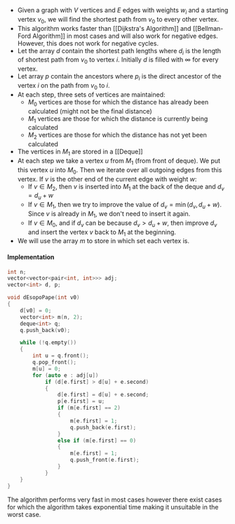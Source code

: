 - Given a graph with $V$ vertices and $E$ edges with weights $w_{i}$ and a starting vertex $v_{0}$, we will find the shortest path from $v_{0}$ to every other vertex.
- This algorithm works faster than [[Dijkstra's Algorithm]] and [[Bellman-Ford Algorithm]] in most cases and will also work for negative edges. However, this does not work for negative cycles.
- Let the array $d$ contain the shortest path lengths where $d_{i}$ is the length of shortest path from $v_{0}$ to vertex $i$. Initially $d$ is filled with $\infty$ for every vertex.
- Let array $p$ contain the ancestors where $p_{i}$ is the direct ancestor of the vertex $i$ on the path from $v_{0}$ to $i$.
- At each step, three sets of vertices are maintained:
	- $M_{0}$ vertices are those for which the distance has already been calculated (might not be the final distance)
	- $M_{1}$ vertices are those for which the distance is currently being calculated
	- $M_{2}$ vertices are those for which the distance has not yet been calculated
- The vertices in $M_{1}$ are stored in a [[Deque]]
- At each step we take a vertex $u$ from $M_{1}$ (from front of deque). We put this vertex $u$ into $M_{0}$. Then we iterate over all outgoing edges from this vertex. If $v$ is the other end of the current edge with weight $w$:
	- If $v\in M_{2}$, then $v$ is inserted into $M_{1}$ at the back of the deque and $d_{v} = d_{u}+w$
	- If $v\in M_{1}$, then we try to improve the value of $d_{v} =\min(d_{v}, d_{u}+w)$. Since $v$ is already in $M_{1}$, we don't need to insert it again.
	- If $v\in M_{0}$, and if $d_{v}$ can be because $d_{v}>d_{u}+w$, then improve $d_{v}$ and insert the vertex $v$ back to $M_{1}$ at the beginning.
- We will use the array $m$ to store in which set each vertex is.
#### Implementation
```cpp
int n;
vector<vector<pair<int, int>>> adj;
vector<int> d, p;

void dEsopoPape(int v0)
{
	d[v0] = 0;
	vector<int> m(n, 2);
	deque<int> q;
	q.push_back(v0);

	while (!q.empty())
	{
		int u = q.front();
		q.pop_front();
		m[u] = 0;
		for (auto e : adj[u])
			if (d[e.first] > d[u] + e.second)
			{
				d[e.first] = d[u] + e.second;
				p[e.first] = u;
				if (m[e.first] == 2)
				{
					m[e.first] = 1;
					q.push_back(e.first);
				}
				else if (m[e.first] == 0)
				{
					m[e.first] = 1;
					q.push_front(e.first);
				}
			}
	}
}
```
The algorithm performs very fast in most cases however there exist cases for which the algorithm takes exponential time making it unsuitable in the worst case.